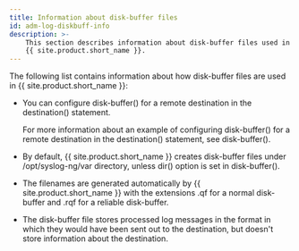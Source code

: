 ```yaml
---
title: Information about disk-buffer files
id: adm-log-diskbuff-info
description: >-
    This section describes information about disk-buffer files used in
    {{ site.product.short_name }}.
---
```


The following list contains information about how disk-buffer files are
used in {{ site.product.short_name }}:

- You can configure disk-buffer() for a remote destination in the
    destination() statement.

    For more information about an example of configuring disk-buffer()
    for a remote destination in the destination() statement, see
    disk-buffer().

- By default, {{ site.product.short_name }} creates disk-buffer files under
    /opt/syslog-ng/var directory, unless dir() option is set in
    disk-buffer().

- The filenames are generated automatically by {{ site.product.short_name }} with the
    extensions .qf for a normal disk-buffer and .rqf for a reliable
    disk-buffer.

- The disk-buffer file stores processed log messages in the format in
    which they would have been sent out to the destination, but doesn\'t
    store information about the destination.
